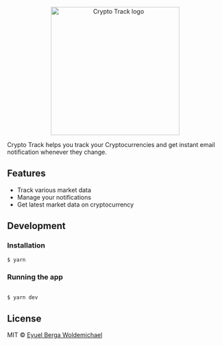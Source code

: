 <p align="center">
  <a href="https://github.com/eyuelberga/CryptoTracks">
    <img src="https://github.com/eyuelberga/CryptoTracks/blob/main/banner.png?raw=true" alt="Crypto Track logo" width="300" />
  </a>
</p>

Crypto Track helps you track your Cryptocurrencies and get instant email notification whenever they change.

## Features

- Track various market data
- Manage your notifications
- Get latest market data on cryptocurrency


## Development

### Installation

```bash
$ yarn
```

### Running the app

```bash

$ yarn dev
```

## License

MIT © [Eyuel Berga Woldemichael](https://github.com/eyuelberga)
